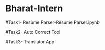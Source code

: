 # Bharat-Intern
#Task1- Resume Parser-Resume Parser.ipynb

#Task2- Auto Correct Tool 

#Task3- Translator App
